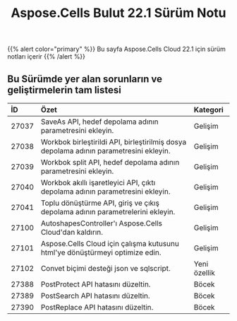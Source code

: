 ﻿---
title: Aspose.Cells Bulut 22.1 Sürüm Notu
second_title: Aspose.Cells Cloud Documen
type: docs
url: /tr/aspose-cells-cloud-22-1-release-notes/
description: Aspose.Cells Bulut, oluşturma, dönüştürme, birleştirme, bölme, korumalı, iç nesne işlemi vb. için Excel'i destekler
weight: 21
---
{{% alert color="primary" %}} 
Bu sayfa Aspose.Cells Cloud 22.1 için sürüm notları içerir
{{% /alert %}} 
## **Bu Sürümde yer alan sorunların ve geliştirmelerin tam listesi**
|**İD**|**Özet**|**Kategori**|
|:- |:- |:- |
|27037 |SaveAs API, hedef depolama adının parametresini ekleyin.| Gelişim|
|27038 |Workbok birleştirildi API, birleştirilmiş dosya depolama adının parametresini ekleyin.| Gelişim|
|27039 |Workbok split API, hedef depolama adının parametresini ekleyin.| Gelişim|
|27040 |Workbok akıllı işaretleyici API, çıktı depolama adının parametresini ekleyin.| Gelişim|
|27041 |Toplu dönüştürme API, giriş ve çıkış depolama adının parametrelerini ekleyin.| Gelişim|
|27100 |AutoshapesController'ı Aspose.Cells Cloud'dan kaldırın.| Gelişim|
|27101 |Aspose.Cells Cloud için çalışma kutusunu html'ye dönüştürmeyi optimize edin.| Gelişim|
|27102 |Convet biçimi desteği json ve sqlscript.| Yeni özellik|
|27388 |PostProtect API hatasını düzeltin.| Böcek|
|27389 |PostSearch API hatasını düzeltin.| Böcek|
|27390 |PostReplace API hatasını düzeltin.| Böcek|
